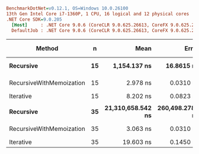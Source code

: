``` ini

BenchmarkDotNet=v0.12.1, OS=Windows 10.0.26100
13th Gen Intel Core i7-1360P, 1 CPU, 16 logical and 12 physical cores
.NET Core SDK=9.0.205
  [Host]     : .NET Core 9.0.6 (CoreCLR 9.0.625.26613, CoreFX 9.0.625.26613), X64 RyuJIT
  DefaultJob : .NET Core 9.0.6 (CoreCLR 9.0.625.26613, CoreFX 9.0.625.26613), X64 RyuJIT


```
|                   Method |  n |              Mean |           Error |          StdDev | Ratio | Code Size | Gen 0 | Gen 1 | Gen 2 | Allocated |
|------------------------- |--- |------------------:|----------------:|----------------:|------:|----------:|------:|------:|------:|----------:|
|                **Recursive** | **15** |      **1,154.137 ns** |      **16.8615 ns** |      **15.7723 ns** | **1.000** |     **165 B** |     **-** |     **-** |     **-** |         **-** |
| RecursiveWithMemoization | 15 |          2.978 ns |       0.0310 ns |       0.0259 ns | 0.003 |     495 B |     - |     - |     - |         - |
|                Iterative | 15 |          8.202 ns |       0.0823 ns |       0.0729 ns | 0.007 |      60 B |     - |     - |     - |         - |
|                          |    |                   |                 |                 |       |           |       |       |       |           |
|                **Recursive** | **35** | **21,310,658.542 ns** | **260,498.2780 ns** | **243,670.2509 ns** | **1.000** |     **165 B** |     **-** |     **-** |     **-** |      **10 B** |
| RecursiveWithMemoization | 35 |          3.063 ns |       0.0310 ns |       0.0290 ns | 0.000 |     495 B |     - |     - |     - |         - |
|                Iterative | 35 |         19.603 ns |       0.1450 ns |       0.1286 ns | 0.000 |      60 B |     - |     - |     - |         - |
